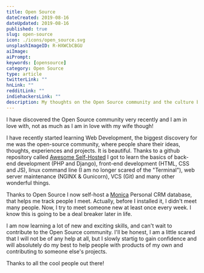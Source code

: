 ```yaml
---
title: Open Source
dateCreated: 2019-08-16
dateUpdated: 2019-08-16
published: true
slug: open-source
icon: ./icons/open_source.svg
unsplashImageID: R-HXWCbCBGU
aiImage:
aiPrompt:
keywords: [opensource]
category: Open Source
type: article
twitterLink: ""
hnLink: ""
redditLink: ""
indiehackersLink: ""
description: My thoughts on the Open Source community and the culture behind it.
---
```


I have discovered the Open Source community very recently and I am in love with, not as much as I am in love with my wife though!

I have recently started learning Web Development, the biggest discovery for me was the open-source community, where people share their ideas, thoughts, experiences and projects. It is beautiful. Thanks to a github repository called [Awesome Self-Hosted](https://github.com/Kickball/awesome-selfhosted) I got to learn the basics of back-end development (PHP and Django), front-end development (HTML, CSS and JS), linux command line (I am no longer scared of the "Terminal"), web server maintenance (NGINX & Gunicorn), VCS (Git) and many other wonderful things.

Thanks to Open Source I now self-host a [Monica](https://www.monicahq.com) Personal CRM database, that helps me track people I meet. Actually, before I installed it, I didn't meet many people. Now, I try to meet someone new at least once every week. I know this is going to be a deal breaker later in life.

I am now learning a lot of new and exciting skills, and can't wait to contribute to the Open Source community. I'll be honest, I am a little scared that I will not be of any help at all, but I slowly startig to gain confidence and will absolutely do my best to help people with products of my own and contributing to someone else's projects.

Thanks to all the cool people out there!
